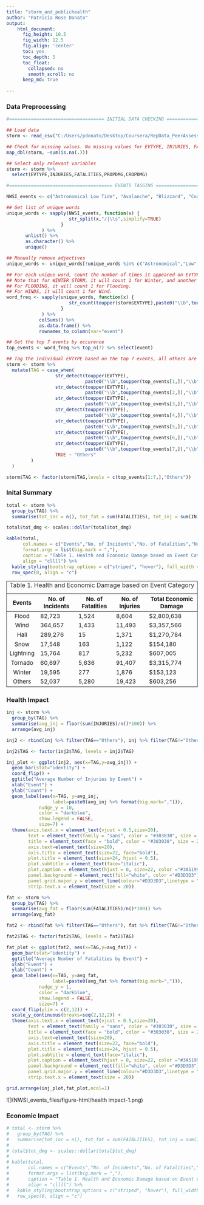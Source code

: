 ```yaml
---
title: "storm_and_publichealth"
author: "Patricia Rose Donato"
output:
    html_document:
      fig_height: 10.5
      fig_width: 12.5
      fig.align: 'center'
      toc: yes
      toc_depth: 5
      toc_float:
        collapsed: no
        smooth_scroll: no
      keep_md: true
    
---
```


<style type="text/css">
    caption {
      color: #303030;
      font-size: 0.8em;
      text-align: center;
    } 
    table{
      border: 0.75px solid #303030;
      font-size: 14px;
    }
</style>



### **Data Preprocessing**


```r
#=================================== INITIAL DATA CHECKING =======================================#

## Load data
storm <- read_csv("C:/Users/pdonato/Desktop/Coursera/RepData_PeerAssessment2/repdata_data_StormData.csv.bz2")

## Check for missing values. No missing values for EVTYPE, INJURIES, FATALITIES, PROPERTY DMG, and CROP DMG
map_dbl(storm, ~sum(is.na(.)))

## Select only relevant variables
storm <- storm %>%
  select(EVTYPE,INJURIES,FATALITIES,PROPDMG,CROPDMG)

#====================================== EVENTS TAGGING ==========================================#

NWSI_events <- c("Astronomical Low Tide", "Avalanche", "Blizzard", "Coastal Flood", "Cold/Wind Chill", "Debris Flow", "Dense Fog", "Dense Smoke", "Drought", "Dust Devil", "Dust Storm", "Excessive Heat", "Extreme Cold/Wind Chill", "Flash Flood", "Flood", "Frost/Freeze", "Funnel Cloud", "Freezing Fog", "Hail", "Heat", "Heavy Rain", "Heavy Snow", "High Surf", "High Wind", "Hurricane", "Ice Storm", "Lake-Effect Snow", "Lakeshore Flood", "Lightning", "Marine Hail", "Marine High Wind", "Marine Strong Wind", "Marine Thunderstorm Wind", "Rip Current", "Seiche", "Sleet", "Storm Surge/Tide", "Strong Wind", "Thunderstorm Wind", "Tornado", "Tropical Depression", "Tropical Storm", "Tsunami", "Volcanic Ash", "Waterspout", "Wildfire", "Winter Storm", "Winter Weather")

## Get list of unique words
unique_words <- sapply(NWSI_events, function(x) {
                       str_split(x,"/|\\s",simplify=TRUE)
                    }
             ) %>% 
       unlist() %>%
       as.character() %>%
       unique() 

## Manually remove adjectives
unique_words <- unique_words[!unique_words %in% c("Astronomical","Low","Coastal","Cold","Dense","Excessive","Extreme","Heavy","Strong","High","Flash","Thunderstorm")]

## For each unique word, count the number of times it appeared on EVTYPE
## Note that for WINTER STORM, it will count 1 for Winter, and another 1 for Storm.
## For FLOODING, it will count 1 for Flooding.
## For WINDS, it will count 1 for Wind.
word_freq <- sapply(unique_words, function(x) {
                       str_count(toupper(storm$EVTYPE),paste0("\\b",toupper(x),"\\b","|",toupper(x),"(S|ING)"))
                    }
             ) %>%
            colSums() %>%
            as.data.frame() %>% 
            rownames_to_column(var="event")

## Get the top 7 events by occurence
top_events <- word_freq %>% top_n(7) %>% select(event)

## Tag the individual EVTYPE based on the top 7 events, all others are tagged as Others.
storm <- storm %>%
  mutate(TAG = case_when(
                  str_detect(toupper(EVTYPE), 
                             paste0("\\b",toupper(top_events[1,]),"\\b","|",toupper(top_events[1,]),"(S|ING)")) ~ top_events[1,],
                  str_detect(toupper(EVTYPE), 
                             paste0("\\b",toupper(top_events[2,]),"\\b","|",toupper(top_events[2,]),"(S|ING)"))  ~ top_events[2,],
                  str_detect(toupper(EVTYPE), 
                             paste0("\\b",toupper(top_events[3,]),"\\b","|",toupper(top_events[3,]),"(S|ING)"))  ~ top_events[3,],
                  str_detect(toupper(EVTYPE), 
                             paste0("\\b",toupper(top_events[4,]),"\\b","|",toupper(top_events[4,]),"(S|ING)"))  ~ top_events[4,],
                  str_detect(toupper(EVTYPE), 
                             paste0("\\b",toupper(top_events[5,]),"\\b","|",toupper(top_events[5,]),"(S|ING)"))  ~ top_events[5,],
                  str_detect(toupper(EVTYPE),
                             paste0("\\b",toupper(top_events[6,]),"\\b","|",toupper(top_events[6,]),"(S|ING)"))  ~ top_events[6,],
                  str_detect(toupper(EVTYPE), 
                             paste0("\\b",toupper(top_events[7,]),"\\b","|",toupper(top_events[7,]),"(S|ING)"))  ~ top_events[7,],
                  TRUE ~ "Others"
         )
  )

storm$TAG <- factor(storm$TAG,levels = c(top_events[1:7,],"Others"))
```

### **Inital Summary**

```r
total <- storm %>%
  group_by(TAG) %>%
  summarise(tot_inc = n(), tot_fat = sum(FATALITIES), tot_inj = sum(INJURIES), tot_dmg = sum(PROPDMG + CROPDMG))

total$tot_dmg <- scales::dollar(total$tot_dmg)

kable(total, 
      col.names = c("Events","No. of Incidents","No. of Fatalities","No. of Injuries","Total Economic Damage"),
      format.args = list(big.mark = ","),
      caption = "Table 1. Health and Economic Damage based on Event Category",
      align = "cllll") %>% 
  kable_styling(bootstrap_options = c("striped", "hover"), full_width = F, font_size = 15) %>% 
  row_spec(0, align = "c")
```

<table class="table table-striped table-hover" style="font-size: 15px; width: auto !important; margin-left: auto; margin-right: auto;">
<caption style="font-size: initial !important;">Table 1. Health and Economic Damage based on Event Category</caption>
 <thead>
  <tr>
   <th style="text-align:center;text-align: center;"> Events </th>
   <th style="text-align:left;text-align: center;"> No. of Incidents </th>
   <th style="text-align:left;text-align: center;"> No. of Fatalities </th>
   <th style="text-align:left;text-align: center;"> No. of Injuries </th>
   <th style="text-align:left;text-align: center;"> Total Economic Damage </th>
  </tr>
 </thead>
<tbody>
  <tr>
   <td style="text-align:center;"> Flood </td>
   <td style="text-align:left;"> 82,723 </td>
   <td style="text-align:left;"> 1,524 </td>
   <td style="text-align:left;"> 8,604 </td>
   <td style="text-align:left;"> $2,800,638 </td>
  </tr>
  <tr>
   <td style="text-align:center;"> Wind </td>
   <td style="text-align:left;"> 364,657 </td>
   <td style="text-align:left;"> 1,433 </td>
   <td style="text-align:left;"> 11,493 </td>
   <td style="text-align:left;"> $3,357,566 </td>
  </tr>
  <tr>
   <td style="text-align:center;"> Hail </td>
   <td style="text-align:left;"> 289,276 </td>
   <td style="text-align:left;"> 15 </td>
   <td style="text-align:left;"> 1,371 </td>
   <td style="text-align:left;"> $1,270,784 </td>
  </tr>
  <tr>
   <td style="text-align:center;"> Snow </td>
   <td style="text-align:left;"> 17,548 </td>
   <td style="text-align:left;"> 163 </td>
   <td style="text-align:left;"> 1,122 </td>
   <td style="text-align:left;"> $154,180 </td>
  </tr>
  <tr>
   <td style="text-align:center;"> Lightning </td>
   <td style="text-align:left;"> 15,764 </td>
   <td style="text-align:left;"> 817 </td>
   <td style="text-align:left;"> 5,232 </td>
   <td style="text-align:left;"> $607,005 </td>
  </tr>
  <tr>
   <td style="text-align:center;"> Tornado </td>
   <td style="text-align:left;"> 60,697 </td>
   <td style="text-align:left;"> 5,636 </td>
   <td style="text-align:left;"> 91,407 </td>
   <td style="text-align:left;"> $3,315,774 </td>
  </tr>
  <tr>
   <td style="text-align:center;"> Winter </td>
   <td style="text-align:left;"> 19,595 </td>
   <td style="text-align:left;"> 277 </td>
   <td style="text-align:left;"> 1,876 </td>
   <td style="text-align:left;"> $153,123 </td>
  </tr>
  <tr>
   <td style="text-align:center;"> Others </td>
   <td style="text-align:left;"> 52,037 </td>
   <td style="text-align:left;"> 5,280 </td>
   <td style="text-align:left;"> 19,423 </td>
   <td style="text-align:left;"> $603,256 </td>
  </tr>
</tbody>
</table>

### **Health Impact**

```r
inj <- storm %>%
  group_by(TAG) %>%
  summarise(avg_inj = floor(sum(INJURIES)/n()*100)) %>%
  arrange(avg_inj)

inj2 <- rbind(inj %>% filter(TAG=="Others"), inj %>% filter(TAG!="Others"))

inj2$TAG <- factor(inj2$TAG, levels = inj2$TAG)

inj_plot <- ggplot(inj2, aes(x=TAG,y=avg_inj)) + 
  geom_bar(stat="identity") +
  coord_flip() +
  ggtitle("Average Number of Injuries by Event") +
  xlab("Event") +
  ylab("Count") +
  geom_label(aes(x=TAG, y=avg_inj, 
                 label=paste0(avg_inj %>% format(big.mark=","))),
            nudge_y = 10,
            color = "darkblue",
            show.legend = FALSE,
            size=7) +
  theme(axis.text.x = element_text(vjust = 0.5,size=20),
        text = element_text(family = "sans", color = "#303030", size = 20),
        title = element_text(face = "bold", color = "#303030", size = 23),
        axis.text=element_text(size=20),
        axis.title = element_text(size=22, face="bold"),
        plot.title = element_text(size=24, hjust = 0.5),
        plot.subtitle = element_text(face="italic"),
        plot.caption = element_text(hjust = 0, size=22, color ="#3A5199",face="italic"),
        panel.background = element_rect(fill="white", color ="#D3D3D3"),
        panel.grid.major.y = element_line(colour="#D3D3D3",linetype = "dashed"),
        strip.text.x = element_text(size = 20))

fat <- storm %>%
  group_by(TAG) %>%
  summarise(avg_fat = floor(sum(FATALITIES)/n()*100)) %>%
  arrange(avg_fat)

fat2 <- rbind(fat %>% filter(TAG=="Others"), fat %>% filter(TAG!="Others"))

fat2$TAG <- factor(fat2$TAG, levels = fat2$TAG)

fat_plot <- ggplot(fat2, aes(x=TAG,y=avg_fat)) + 
  geom_bar(stat="identity") +
  ggtitle("Average Number of Fatalities by Event") +
  xlab("Event") +
  ylab("Count") +
  geom_label(aes(x=TAG, y=avg_fat, 
                 label=paste0(avg_fat %>% format(big.mark=","))),
            nudge_y = 1,
            color = "darkblue",
            show.legend = FALSE,
            size=7) +
  coord_flip(ylim = c(2,12)) +
  scale_y_continuous(breaks=seq(2,12,2)) +
  theme(axis.text.x = element_text(vjust = 0.5,size=20),
        text = element_text(family = "sans", color = "#303030", size = 20),
        title = element_text(face = "bold", color = "#303030", size = 23),
        axis.text=element_text(size=20),
        axis.title = element_text(size=22, face="bold"),
        plot.title = element_text(size=24, hjust = 0.5),
        plot.subtitle = element_text(face="italic"),
        plot.caption = element_text(hjust = 0, size=22, color ="#3A5199",face="italic"),
        panel.background = element_rect(fill="white", color ="#D3D3D3"),
        panel.grid.major.y = element_line(colour="#D3D3D3",linetype = "dashed"),
        strip.text.x = element_text(size = 20))

grid.arrange(inj_plot,fat_plot,ncol=1)
```

![](NWSI_events_files/figure-html/health impact-1.png)<!-- -->

### **Economic Impact**

```r
# total <- storm %>%
#   group_by(TAG) %>%
#   summarise(tot_inc = n(), tot_fat = sum(FATALITIES), tot_inj = sum(INJURIES), tot_dmg = sum(PROPDMG + CROPDMG))
# 
# total$tot_dmg <- scales::dollar(total$tot_dmg)
# 
# kable(total, 
#       col.names = c("Events","No. of Incidents","No. of Fatalities","No. of Injuries","Total Economic Damage"),
#       format.args = list(big.mark = ","),
#       caption = "Table 1. Health and Economic Damage based on Event Category",
#       align = "cllll") %>% 
#   kable_styling(bootstrap_options = c("striped", "hover"), full_width = F, font_size = 15) %>% 
#   row_spec(0, align = "c")
```

